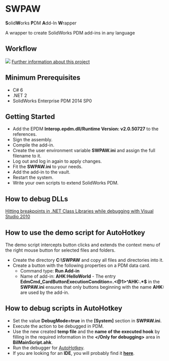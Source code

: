 # SWPAW
**S**olid**W**orks **P**DM **A**dd-In **W**rapper

A wrapper to create SolidWorks PDM add-ins in any language

## Workflow
![](http://bii.erppdm.com/images/Ulf-Dirk%20Stockburger_bii_pdm_add-in.svg)
[Further information about this project](http://bii.erppdm.com/BiIUniversalExistingFunctionalityLong.html "Further Information")

## Minimum Prerequisites
- C# 6 
- .NET 2
- SolidWorks Enterprise PDM 2014 SP0

## Getting Started
- Add the EPDM **Interop.epdm.dll/Runtime Version: v2.0.50727** to the references.
- Sign the assembly. 
- Compile the add-in.
- Create the user environment variable **SWPAW.ini** and assign the full filename to it.
- Log out and log in again to apply changes.
- Fit the **SWPAW.ini** to your needs.
- Add the add-in to the vault.
- Restart the system.
- Write your own scripts to extend SolidWorks PDM.

## How to debug DLLs
[Hitting breakpoints in .NET Class Libraries while debugging with Visual Studio 2010](http://through-the-interface.typepad.com/through_the_interface/2010/04/hitting-breakpoints-in-net-class-libraries-while-debugging-with-visual-studio-2010.html)

## How to use the demo script for AutoHotkey
The demo script intercepts button clicks and extends the context menu of the right mouse button for selected files and folders.
- Create the directory **C:\SWPAW** and copy all files and directories into it.
- Create a button with the following properties on a PDM data card.
  - Command type: **Run Add-in**
  - Name of add-in: **AHK:HelloWorld** - The entry **EdmCmd_CardButtonExecutionCondition=.<@1>^AHK:.*$** in the **SWPAW.ini** ensures that only buttons beginning with the name **AHK:** are used by the add-in.

## How to debug scripts in AutoHotkey
- Set the value **DebugMode=true** in the **[System]** section in **SWPAW.ini**.
- Execute the action to be debugged in PDM.
- Use the new created **temp file** and the **name of the executed hook** by filling in the required information in the **</Only for debugging>** area in **BiIMainScript.ahk**.
- Run the debugger for [AutoHotkey](https://www.autohotkey.com).
- If you are looking for an **IDE**, you will probably find it [**here**](https://github.com/ahkscript/awesome-AutoHotkey#integrated-development-environment).
